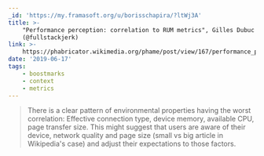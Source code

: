 ```yaml
---
_id: 'https://my.framasoft.org/u/borisschapira/?ltWj3A'
title: >-
    "Performance perception: correlation to RUM metrics", Gilles Dubuc
    (@fullstackjerk)
link: >-
    https://phabricator.wikimedia.org/phame/post/view/167/performance_perception_correlation_to_rum_metrics/
date: '2019-06-17'
tags:
    - boostmarks
    - context
    - metrics
---
```


<div class="markdown"><blockquote>
<p>There is a clear pattern of environmental properties having the worst correlation: Effective connection type, device memory, available CPU, page transfer size. This might suggest that users are aware of their device, network quality and page size (small vs big article in Wikipedia's case) and adjust their expectations to those factors.
</p>
</blockquote></div>
